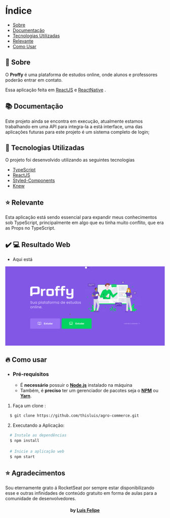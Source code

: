 # Índice

- [Sobre](#sobre)
- [Documentação](#documentacao)
- [Tecnologias Utilizadas](#tecnologias-utilizadas)
- [Relevante](#relevante)
- [Como Usar](#como-usar)

<a id="sobre"></a>

## :bookmark: Sobre

O <strong>Proffy</strong> é uma plataforma de estudos online, onde alunos e professores poderão entrar em contato.

Essa aplicação feita em [ReactJS](https://reactjs.org/) e [ReactNative](https://reactnative.dev/) .

<a id="documentacao"></a>

## :books: Documentação

Este projeto ainda se encontra em execução, atualmente estamos trabalhando em uma API para integra-la a está interface, uma das aplicações futuras para este projeto é um sistema completo de login;

<a id="tecnologias-utilizadas"></a>

## :rocket: Tecnologias Utilizadas

O projeto foi desenvolvido utilizando as seguintes tecnologias

- [TypeScript](https://www.typescriptlang.org/)
- [ReactJS](https://reactjs.org/)
- [Styled-Components](https://styled-components.com/docs)
- [Knew](http://knexjs.org/)

## :star: Relevante
Esta aplicação está sendo essencial para expandir meus conhecimentos sob TypeScript, principalmente em
algo que eu tinha muito conflito, que era as Props no TypeScript.


## :heavy_check_mark: :computer: Resultado Web

- Aqui está

![Alt text](/proffy2.gif)

<a id="como-usar"></a>

## :fire: Como usar

- ### **Pré-requisitos**

  - É **necessário** possuir o **[Node.js](https://nodejs.org/en/)** instalado na máquina
  - Também, é **preciso** ter um gerenciador de pacotes seja o **[NPM](https://www.npmjs.com/)** ou **[Yarn](https://yarnpkg.com/)**.

1. Faça um clone :

```sh
  $ git clone https://github.com/thisluis/agro-commerce.git
```

2. Executando a Aplicação:

```sh
  # Instale as dependências
  $ npm install

  # Inicie a aplicação web
  $ npm start
```

## :star: Agradecimentos
  Sou eternamente grato á RocketSeat por sempre estar disponibilizando esse e outras infinidades de conteúdo gratuito em forma
  de aulas para a comunidade de desenvolvedores.

<h4 align="center">
     by <a href="https://www.linkedin.com/in/lu%C3%ADs-felipe-28361a1a8/" target="_blank">Luís Felipe</a>
</h4>
